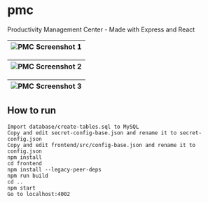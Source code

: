 # pmc
Productivity Management Center - Made with Express and React

| ![PMC Screenshot 1](https://i.imgur.com/J9S52Ip.png) |
|-|

| ![PMC Screenshot 2](https://i.imgur.com/bbBdeUn.png) |
|-|

| ![PMC Screenshot 3](https://i.imgur.com/bbBdeUn.png) |
|-|

## How to run

```
Import database/create-tables.sql to MySQL
Copy and edit secret-config-base.json and rename it to secret-config.json
Copy and edit frontend/src/config-base.json and rename it to config.json
npm install
cd frontend
npm install --legacy-peer-deps
npm run build
cd ..
npm start
Go to localhost:4002
```
